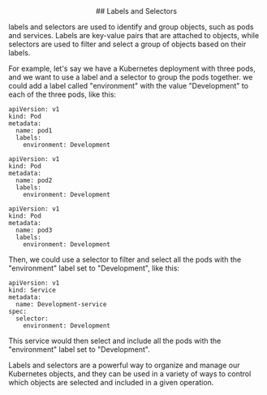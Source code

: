 <div align=center>
## Labels and Selectors
</div>

labels and selectors are used to identify and group objects, such as pods and services. Labels are key-value pairs that are attached to objects, while selectors are used to filter and select a group of objects based on their labels.

For example, let's say we have a Kubernetes deployment with three pods, and we want to use a label and a selector to group the pods together. we could add a label called "environment" with the value "Development" to each of the three pods, like this:

```
apiVersion: v1
kind: Pod
metadata:
  name: pod1
  labels:
    environment: Development
```

```
apiVersion: v1
kind: Pod
metadata:
  name: pod2
  labels:
    environment: Development
```
```
apiVersion: v1
kind: Pod
metadata:
  name: pod3
  labels:
    environment: Development
```

Then, we could use a selector to filter and select all the pods with the "environment" label set to "Development", like this:

```
apiVersion: v1
kind: Service
metadata:
  name: Development-service
spec:
  selector:
    environment: Development
```

This service would then select and include all the pods with the "environment" label set to "Development".

Labels and selectors are a powerful way to organize and manage our Kubernetes objects, and they can be used in a variety of ways to control which objects are selected and included in a given operation.


